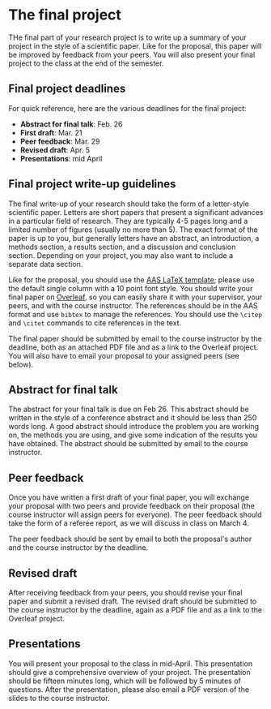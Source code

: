 # The final project

THe final part of your research project is to write up a summary of your project 
in the style of a scientific paper. Like for the proposal, this paper will be improved 
by feedback from your peers. You will also present your final project to the class
at the end of the semester.

## Final project deadlines

For quick reference, here are the various deadlines for the final project:

  * **Abstract for final talk**: Feb. 26
  * **First draft**: Mar. 21
  * **Peer feedback**: Mar. 29
  * **Revised draft**: Apr. 5
  * **Presentations**: mid April

## Final project write-up guidelines

The final write-up of your research should take the form of a letter-style scientific 
paper. Letters are short papers that present a significant advances in a particular 
field of research. They are typically 4-5 pages long and a limited number of figures 
(usually no more than 5). The exact format of the paper is up to you, but generally 
letters have an abstract, an introduction, a methods section, a results section, and 
a discussion and conclusion section. Depending on your project, you may also want to 
include a separate data section. 

Like for the proposal, you should use the [AAS LaTeX template](https://journals.aas.org/authors/aastex/aasguide.html); please use the default single column with a 10 point font style. You should 
write your final paper on [Overleaf](https://www.overleaf.com/), so you 
can easily share it with your supervisor, your peers, and with the course instructor.
The references should be in the AAS format and
use ``bibtex`` to manage the references. You should use the ``\citep`` and ``\citet``
commands to cite references in the text.

The final paper should be submitted by email to the course instructor by the deadline, 
both as an attached PDF file and as a link to the Overleaf project. You will also have 
to email your proposal to your assigned peers (see below).

## Abstract for final talk

The abstract for your final talk is due on Feb 26. This abstract should be written in 
the style of a conference abstract and it should be less than 250 words long. A good 
abstract should introduce the problem you are working on, the methods you are using,
and give some indication of the results you have obtained. The 
abstract should be submitted by email to the course instructor.

## Peer feedback

Once you have written a first draft of your final paper, you will exchange your proposal
with two peers and provide feedback on their proposal (the course instructor will 
assign peers for everyone). The peer feedback should take the form of a referee report, 
as we will discuss in class on March 4. 

The peer feedback should be sent by email to both the 
proposal's author and the course instructor by the deadline.

## Revised draft

After receiving feedback from your peers, you should revise your final paper and submit
a revised draft. The revised draft should be submitted to the course instructor by the
deadline, again as a PDF file and as a link to the Overleaf project.

## Presentations

You will present your proposal to the class in mid-April. This presentation 
should give a comprehensive overview of your project. The presentation should be 
fifteen minutes long, which will be followed by 5 minutes of questions. After the 
presentation, please also email a PDF version of the slides to the course instructor.
